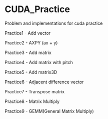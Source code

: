 # CUDA_Practice
Problem and implementations for cuda practice

Practice1 - Add vector

Practice2 - AXPY (ax + y)

Practice3 - Add matrix

Practice4 - Add matrix with pitch

Practice5 - Add matrix3D

Practice6 - Adjacent difference vector

Practice7 - Transpose matrix

Practice8 - Matrix Multiply

Practice9 - GEMM(General Matrix Multiply)
